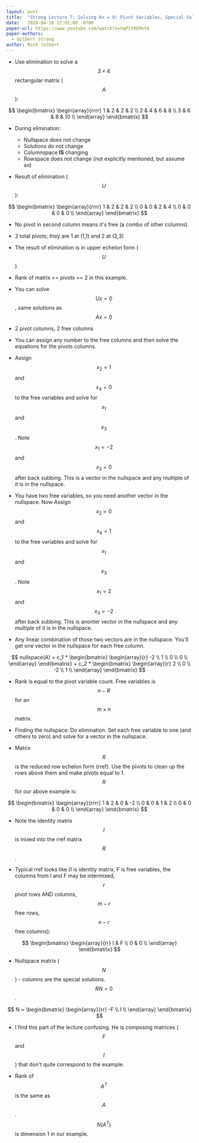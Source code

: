 ```yaml
---
layout: post
title:  "Strang Lecture 7: Solving Ax = 0: Pivot Variables, Special Solutions"
date:   2020-04-16 12:01:00 -0700
paper-url: https://www.youtube.com/watch?v=VqP2tREMvt0
paper-authors:
  - Gilbert Strang
author: Nick Jalbert
---
```


* Use elimination to solve a $$3 \times 4$$ rectangular matrix ($$A$$):

$$
    \begin{bmatrix}
        \begin{array}{rrrr}
            1 & 2 & 2 &  2 \\
            2 & 4 & 6 &  8 \\
            3 & 6 & 8 & 10 \\
        \end{array}
    \end{bmatrix}
$$

* During elimination:
    * Nullspace does not change
    * Solutions do not change
    * Columnspace **IS** changing
    * Rowspace does not change (not explicitly mentioned, but assume so)

* Result of elimination ($$U$$):

$$
    \begin{bmatrix}
        \begin{array}{rrrr}
            1 & 2 & 2 & 2 \\
            0 & 0 & 2 & 4 \\
            0 & 0 & 0 & 0 \\
        \end{array}
    \end{bmatrix}
$$


* No pivot in second column means it's free (a combo of other columns)

* 2 total pivots; they are 1 at (1,1) and 2 at (2,3)

* The result of elimination is in upper echelon form ($$U$$)

* Rank of matrix == pivots == 2 in this example.

* You can solve $$Ux=0$$, same solutions as $$Ax=0$$

* 2 pivot columns, 2 free columns

* You can assign any number to the free columns and then solve the equations
  for the pivots columns.

* Assign $$x_2 = 1$$ and $$x_4 = 0$$ to the free variables and solve for
  $$x_1$$ and $$x_3$$.  Note $$x_1=-2$$ and $$x_3=0$$ after back subbing.
  This is a vector in the nullspace and any multiple of it is in the
  nullspace.

* You have two free variables, so you need another vector in the nullspace.
  Now Assign $$x_2 = 0$$ and $$x_4 = 1$$ to the free variables and solve for
  $$x_1$$ and $$x_3$$.  Note $$x_1=2$$ and $$x_3=-2$$ after back subbing.
  This is anonter vector in the nullspace and any multiple of it is in the
  nullspace.

* Any linear combination of those two vectors are in the nullspace.  You'll get
  one vector in the nullspace for each free column.


$$
nullspace(A) =
    c_1 * \begin{bmatrix}
            \begin{array}{r}
                -2 \\
                 1 \\
                 0 \\
                 0 \\
            \end{array}
          \end{bmatrix}
    +
    c_2 * \begin{bmatrix}
            \begin{array}{r}
                 2 \\
                 0 \\
                -2 \\
                 1 \\
            \end{array}
          \end{bmatrix}
$$

* Rank is equal to the pivot variable count.  Free variables is $$n-R$$ for an
  $$m \times n$$ matrix.

* Finding the nullspace: Do elimination.  Set each free variable to one (and
  others to zero) and solve for a vector in the nullspace.

* Matrix $$R$$ is the reduced row echelon form (rref).  Use the pivots to
  clean up the rows above them and make pivots equal to 1. $$R$$ for our above
  example is:

$$
    \begin{bmatrix}
        \begin{array}{rrrr}
            1 & 2 & 0 & -2 \\
            0 & 0 & 1 & 2 \\
            0 & 0 & 0 & 0 \\
        \end{array}
    \end{bmatrix}
$$

* Note the identity matrix $$I$$ is mixed into the rref matrix $$R$$.

* Typical rref looks like (I is identity matrix, F is free variables, the
  columns from I and F may be intermixed, $$r$$ pivot rows AND columns, $$m-r$$
  free rows, $$n-r$$ free columns):

$$
    \begin{bmatrix}
        \begin{array}{rr}
            I & F \\
            0 & 0 \\
        \end{array}
    \end{bmatrix}
$$

* Nullspace matrix ($$N$$) - columns are the special solutions. $$RN=0$$.

$$
    N = \begin{bmatrix}
            \begin{array}{rr}
                -F \\
                 I \\
            \end{array}
        \end{bmatrix}
$$

* I find this part of the lecture confusing.  He is composing matrices ($$F$$
  and $$I$$) that don't quite correspond to the example.

* Rank of $$A^T$$ is the same as $$A$$.  $$N(A^T)$$ is dimension 1 in our
  example.

